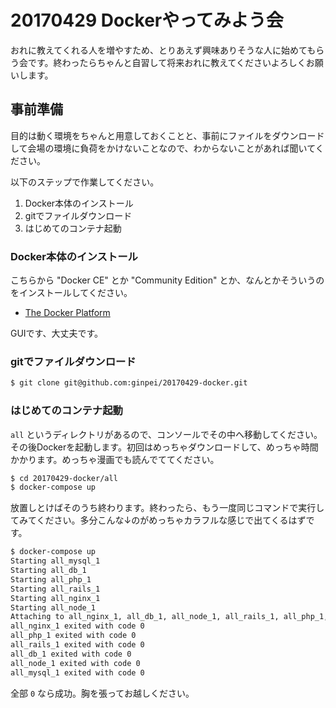 # 20170429 Dockerやってみよう会

おれに教えてくれる人を増やすため、とりあえず興味ありそうな人に始めてもらう会です。終わったらちゃんと自習して将来おれに教えてくださいよろしくお願いします。

## 事前準備

目的は動く環境をちゃんと用意しておくことと、事前にファイルをダウンロードして会場の環境に負荷をかけないことなので、わからないことがあれば聞いてください。

以下のステップで作業してください。

1. Docker本体のインストール
2. gitでファイルダウンロード
3. はじめてのコンテナ起動

### Docker本体のインストール

こちらから "Docker CE" とか "Community Edition" とか、なんとかそういうのをインストールしてください。

- [The Docker Platform](https://www.docker.com/community-edition)

GUIです、大丈夫です。

### gitでファイルダウンロード

```bash
$ git clone git@github.com:ginpei/20170429-docker.git
```

### はじめてのコンテナ起動

`all` というディレクトリがあるので、コンソールでその中へ移動してください。その後Dockerを起動します。初回はめっちゃダウンロードして、めっちゃ時間かかります。めっちゃ漫画でも読んでててください。

```bash
$ cd 20170429-docker/all
$ docker-compose up
```

放置しとけばそのうち終わります。終わったら、もう一度同じコマンドで実行してみてください。多分こんな↓のがめっちゃカラフルな感じで出てくるはずです。

```bash
$ docker-compose up
Starting all_mysql_1
Starting all_db_1
Starting all_php_1
Starting all_rails_1
Starting all_nginx_1
Starting all_node_1
Attaching to all_nginx_1, all_db_1, all_node_1, all_rails_1, all_php_1, all_mysql_1
all_nginx_1 exited with code 0
all_php_1 exited with code 0
all_rails_1 exited with code 0
all_db_1 exited with code 0
all_node_1 exited with code 0
all_mysql_1 exited with code 0
```

全部 `0` なら成功。胸を張ってお越しください。

